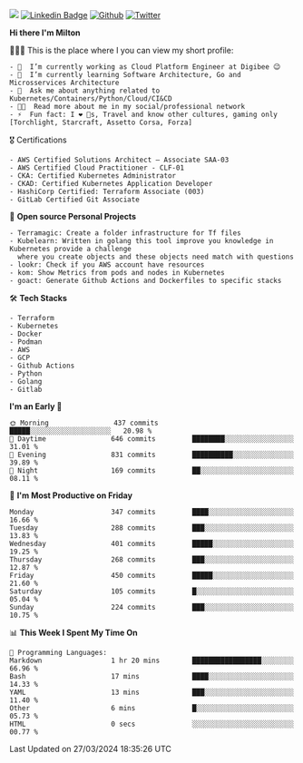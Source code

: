 ![](https://komarev.com/ghpvc/?username=miltlima&color=blueviolet) [![Linkedin Badge](https://img.shields.io/badge/-LinkedIn-blue?style=flat-square&logo=Linkedin&logoColor=white&link=https://www.linkedin.com/in/miltonlimaj/)](https://www.linkedin.com/in/miltonlimaj/) [![Github](https://img.shields.io/github/followers/miltlima?style=social)](https://github.com/miltlima?tab=followers) [![Twitter](https://img.shields.io/twitter/follow/milt_lima?style=social)](https://twitter.com/milt_lima)
 


     
**Hi there I'm Milton**

👨🏽‍💻 This is the place where I you can view my short profile:
```text
- 🔭  I’m currently working as Cloud Platform Engineer at Digibee 😉
- 🌱  I’m currently learning Software Architecture, Go and Microsservices Architecture
- 💬  Ask me about anything related to Kubernetes/Containers/Python/Cloud/CI&CD
- 👨‍💻  Read more about me in my social/professional network
- ⚡  Fun fact: I ❤️ 🐶s, Travel and know other cultures, gaming only [Torchlight, Starcraft, Assetto Corsa, Forza]
```
🎖 Certifications
```text
- AWS Certified Solutions Architect – Associate SAA-03
- AWS Certified Cloud Practitioner - CLF-01
- CKA: Certified Kubernetes Administrator
- CKAD: Certified Kubernetes Application Developer
- HashiCorp Certified: Terraform Associate (003)
- GitLab Certified Git Associate
```
📐 **Open source Personal Projects**

```text
- Terramagic: Create a folder infrastructure for Tf files
- Kubelearn: Written in golang this tool improve you knowledge in Kubernetes provide a challenge
  where you create objects and these objects need match with questions
- lookr: Check if you AWS account have resources
- kom: Show Metrics from pods and nodes in Kubernetes
- goact: Generate Github Actions and Dockerfiles to specific stacks
```
🛠 **Tech Stacks**

```text
- Terraform
- Kubernetes
- Docker
- Podman
- AWS
- GCP
- Github Actions
- Python
- Golang
- Gitlab
```         

<!--START_SECTION:waka-->
**I'm an Early 🐤** 

```text
🌞 Morning                437 commits         █████░░░░░░░░░░░░░░░░░░░░   20.98 % 
🌆 Daytime                646 commits         ████████░░░░░░░░░░░░░░░░░   31.01 % 
🌃 Evening                831 commits         ██████████░░░░░░░░░░░░░░░   39.89 % 
🌙 Night                  169 commits         ██░░░░░░░░░░░░░░░░░░░░░░░   08.11 % 
```
📅 **I'm Most Productive on Friday** 

```text
Monday                   347 commits         ████░░░░░░░░░░░░░░░░░░░░░   16.66 % 
Tuesday                  288 commits         ███░░░░░░░░░░░░░░░░░░░░░░   13.83 % 
Wednesday                401 commits         █████░░░░░░░░░░░░░░░░░░░░   19.25 % 
Thursday                 268 commits         ███░░░░░░░░░░░░░░░░░░░░░░   12.87 % 
Friday                   450 commits         █████░░░░░░░░░░░░░░░░░░░░   21.60 % 
Saturday                 105 commits         █░░░░░░░░░░░░░░░░░░░░░░░░   05.04 % 
Sunday                   224 commits         ███░░░░░░░░░░░░░░░░░░░░░░   10.75 % 
```


📊 **This Week I Spent My Time On** 

```text
💬 Programming Languages: 
Markdown                 1 hr 20 mins        █████████████████░░░░░░░░   66.96 % 
Bash                     17 mins             ████░░░░░░░░░░░░░░░░░░░░░   14.33 % 
YAML                     13 mins             ███░░░░░░░░░░░░░░░░░░░░░░   11.40 % 
Other                    6 mins              █░░░░░░░░░░░░░░░░░░░░░░░░   05.73 % 
HTML                     0 secs              ░░░░░░░░░░░░░░░░░░░░░░░░░   00.77 % 
```


 Last Updated on 27/03/2024 18:35:26 UTC
<!--END_SECTION:waka-->
